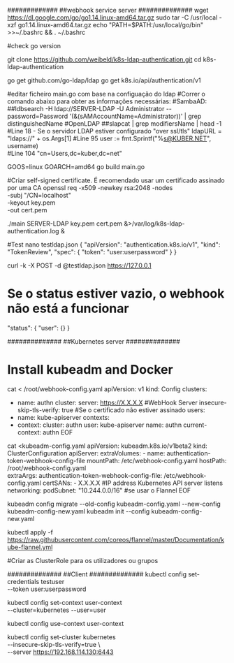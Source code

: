 #############
##webhook service server 
##############
wget https://dl.google.com/go/go1.14.linux-amd64.tar.gz
sudo tar -C /usr/local -xzf go1.14.linux-amd64.tar.gz
echo "PATH=$PATH:/usr/local/go/bin" >>~/.bashrc &&  . ~/.bashrc

#check
go version 

git clone https://github.com/weibeld/k8s-ldap-authentication.git
cd k8s-ldap-authentication

go get github.com/go-ldap/ldap
go get k8s.io/api/authentication/v1


#editar ficheiro  main.go  com base na configuação do ldap 
#Correr o comando abaixo para obter as informações necessárias:
#SambaAD:
##ldbsearch -H ldap://SERVER-LDAP  -U Administrator --password=Password '(&(sAMAccountName=Administrator))' | grep distinguishedName
#OpenLDAP
##slapcat | grep modifiersName | head -1
  #Line 18 - Se o servidor LDAP estiver configurado "over ssl/tls"
    ldapURL = "ldaps://" + os.Args[1]
  #Line 95
      user :=  fmt.Sprintf("%s@KUBER.NET", username)  
  #Line 104
    "cn=Users,dc=kuber,dc=net"

GOOS=linux GOARCH=amd64 go build main.go

#Criar self-signed certificate. É recomendado usar um certificado assinado por uma CA 
openssl req -x509 -newkey rsa:2048 -nodes \
    -subj "/CN=localhost" \
    -keyout key.pem \
    -out cert.pem

./main SERVER-LDAP  key.pem cert.pem  &>/var/log/k8s-ldap-authentication.log &

#Test
nano testldap.json
  {
    "apiVersion": "authentication.k8s.io/v1",
    "kind": "TokenReview",
    "spec": {
      "token": "user:userpassword"
    }
  }

curl -k -X POST -d @testldap.json https://127.0.0.1
# Se o status estiver vazio, o webhook não está a funcionar  
 "status": {
    "user": {}
  }

##############
##Kubernetes server
##############
# Install kubeadm and Docker


cat <<EOF > /root/webhook-config.yaml
apiVersion: v1
kind: Config
clusters:
  - name: authn
    cluster:
      server: https://X.X.X.X       #WebHook Server
      insecure-skip-tls-verify: true    #Se o certificado não estiver assinado
users:
  - name: kube-apiserver
contexts:
- context:
    cluster: authn
    user: kube-apiserver
  name: authn
current-context: authn
EOF

cat <<EOF >kubeadm-config.yaml
apiVersion: kubeadm.k8s.io/v1beta2
kind: ClusterConfiguration
apiServer:
  extraVolumes:
    - name: authentication-token-webhook-config-file
      mountPath: /etc/webhook-config.yaml
      hostPath: /root/webhook-config.yaml   
  extraArgs:
    authentication-token-webhook-config-file: /etc/webhook-config.yaml
  certSANs:
    - X.X.X.X       #IP address Kubernetes API server listens
networking:
  podSubnet: "10.244.0.0/16" #se usar o Flannel
EOF



kubeadm config migrate --old-config kubeadm-config.yaml --new-config kubeadm-config-new.yaml
kubeadm init --config kubeadm-config-new.yaml 


kubectl apply -f https://raw.githubusercontent.com/coreos/flannel/master/Documentation/kube-flannel.yml

#Criar as ClusterRole para os utilizadores ou grupos

##############
##Client 
##############
kubectl config set-credentials testuser \
 --token user:userpassword

kubectl config set-context user-context \
--cluster=kubernetes --user=user

kubectl config use-context  user-context

kubectl config set-cluster kubernetes  \
  --insecure-skip-tls-verify=true  \      
  --server https://192.168.114.130:6443 